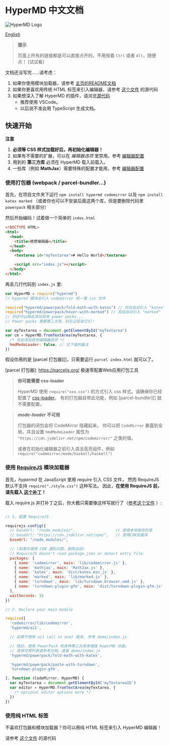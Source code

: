 # HyperMD 中文文档

![HyperMD Logo](../../demo/logo.png)

[English](../index.md)

> **提示**
>
> 页面上所有的链接都是可以直接点开的。不用按着 `Ctrl` 或者 `Alt`，随便点！
> [试试看]

文档还没写完……请考虑：

1. 如果你使用模块加载器，请参考 [主页的README文档](../../demo/README.zh-CN.md)
2. 如果你更喜欢用传统 HTML 标签来引入编辑器，请参考 [这个文件](../examples/ai1.html) 的源代码
3. 如果想深入了解 HyperMD 的插件，请浏览[源代码](https://github.com/laobubu/HyperMD/)
   - 推荐使用 VSCode。
   - 以后说不准会用 TypeScript 生成文档。

## 快速开始

**注意**

1. **必须等 CSS 样式加载好后，再初始化编辑器！**
2. 如果有不需要的扩展，可以在 *编辑器选项* 里禁用。参考 [编辑器配置](./configurations.md)
3. 用到的 **第三方库** 必须在 HyperMD 载入前载入。
4. 一些库（例如 **MathJax**）需要特殊的配置才能用，参考 [编辑器配置](./configurations.md)

### 使用打包器 (webpack / parcel-bundler...)

首先，在项目文件夹下运行 `npm install hypermd codemirror`
以及 `npm install katex marked` （或者你也可以不安装后面这两个库，但是要删除代码里 `powerpack` 相关部分）

然后开始编码！试着做一个简单的 `index.html`

```html
<!DOCTYPE HTML>
<html>
  <head>
    <title>绝赞编辑器</title>
  </head>
  <body>
    <textarea id="myTextarea"># Hello World</textarea>

    <script src="index.js"></script>
  </body>
</html>
```

再丢几行代码到 `index.js` 里:

```js
var HyperMD = require("hypermd")
// hypermd 模块会引入 codemirror 和一堆 css 文件

require("hypermd/powerpack/fold-math-with-katex") // 将会自动引入 "katex"
require("hypermd/powerpack/hover-with-marked") // 将会自动引入 "marked"
// 你还可以再此添加其他 power packs...
// Power packs 需要第三方库，别忘记安装它们！

var myTextarea = document.getElementById("myTextarea")
var cm = HyperMD.fromTextArea(myTextarea, {
  /* 在此添加其他编辑器选项 */
  hmdModeLoader: false, // 见下面的备注
})
```

假设你用的是 [parcel 打包器][]，只需要运行 `parcel index.html` 就可以了。

[parcel 打包器]: https://parceljs.org/ 极速零配置Web应用打包工具

> **你可能需要 css-loader**
>
> HyperMD 使用 `require("xxx.css")` 的方式引入 css 样式。请确保你已经配置了 [css-loader](https://github.com/webpack-contrib/css-loader)。
> 有的打包器自带此功能，例如 [parcel-bundler][] 就不需要配置。

> ***mode-loader* 不可用**
>
> 打包器的闭包会将 CodeMirror 隐藏起来。
> 你可以把 `CodeMirror` 暴露到全局，并且设置 `hmdModeLoader` 属性为 `"https://cdn.jsdelivr.net/npm/codemirror/"` 之类的值。
>
> 或者在初始化编辑器之前引入语法高亮组件，例如 `require("codemirror/mode/haskell/haskell")`

### 使用 [RequireJS](http://requirejs.org/) 模块加载器

首先，*hypermd* 在 JavaScript 里用 require 引入 CSS 文件，
然而 RequireJS 默认不支持 `require("./style.css")` 这种写法。
因此，**在使用 RequireJS 前，请先载入 [这个补丁](../demo/patch-requirejs.js)！**

载入 require.js 并打补丁之后，你大概只需要像这样写就行了（[参考这个文件](../../demo/index.js) ）:

```js

// 1. 配置 RequireJS

requirejs.config({
  // baseUrl: "/node_modules/",                  // 使用本地保存的库
  // baseUrl: "https://cdn.jsdelivr.net/npm/",   // 使用CDN加载库
  baseUrl: "/node_modules/",

  // (如果你使用 CDN 遇到问题，删除这段)
  // RequireJS doesn't read package.json or detect entry file.
  packages: [
    { name: 'codemirror', main: 'lib/codemirror.js' },
    { name: 'mathjax', main: 'MathJax.js' },
    { name: 'katex', main: 'dist/katex.min.js' },
    { name: 'marked', main: 'lib/marked.js' },
    { name: 'turndown', main: 'lib/turndown.browser.umd.js' },
    { name: 'turndown-plugin-gfm', main: 'dist/turndown-plugin-gfm.js' },
  ],
  waitSeconds: 15
})

// 2. Declare your main module

require([
  'codemirror/lib/codemirror',
  'hypermd/ai1',

  // 如果不想用 ai1 (all in one) 版本, 参考 demo/index.js

  // 随后，使用 PowerPack 和各种第三方库来增强 HyperMD 功能。
  // 具体可用列表请参考文档，或者 demo/index.js
  'hypermd/powerpack/fold-math-with-katex',

  'hypermd/powerpack/paste-with-turndown',
  'turndown-plugin-gfm',

], function (CodeMirror, HyperMD) {
  var myTextarea = document.getElementById('myTextareaID')
  var editor = HyperMD.fromTextArea(myTextarea, {
    /* optional editor options here */
  })
})

```

### 使用纯 HTML 标签

不喜欢打包器和模块加载器？你可以用纯 HTML 标签来引入 HyperMD 编辑器！

请参考 [这个文件](../examples/ai1.html) 的源代码
